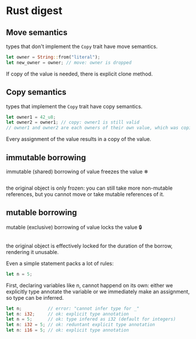 # Rust digest



## Move semantics
types that don't implement the `Copy` trait have move semantics.

```rust
let owner = String::from("literal");
let new_owner = owner; // move: owner is dropped
```
If copy of the value is needed, there is explicit clone method.

## Copy semantics
types that implement the `Copy` trait have copy semantics.

```rust
let owner1 = 42_u8;
let owner2 = owner1; // copy: owner1 is still valid
// owner1 and owner2 are each owners of their own value, which was copied
```
Every assignment of the value results in a copy of the value.


## immutable borrowing
immutable (shared) borrowing of value freezes the value ❄

```rust

```


the original object is only frozen: you can still take more non-mutable references, but you cannot move or take mutable references of it.


## mutable borrowing
mutable (exclusive) borrowing of value locks the value 🔒

```rust

```

the original object is effectively locked for the duration of the borrow, rendering it unusable.
















Even a simple statement packs a lot of rules:

```rust
let n = 5;
```
First, declaring variables like n, cannot happend on its own: either we 
explicitly type annotate the variable or we immediately make an assignment, so 
type can be inferred.

```rust
let n;          // error: "cannot infer type for _"
let n: i32;     // ok: explicit type annotation
let n = 5;      // ok: type infered as i32 (default for integers)
let n: i32 = 5; // ok: reduntant explicit type annotation
let n: i16 = 5; // ok: explicit type annotation
```


